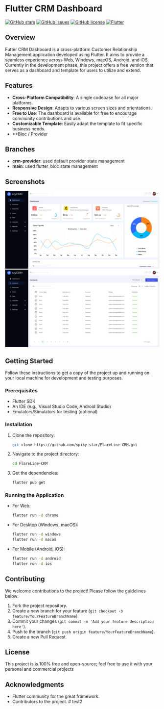 
# Flutter CRM Dashboard

[![GitHub stars](https://img.shields.io/github/stars/spiky-star/FlareLine-CRM.svg)](https://github.com/spiky-star/FlareLine-CRM/stargazers) [![GitHub issues](https://img.shields.io/github/issues/spiky-star/FlareLine-CRM.svg)](https://github.com/spiky-star/FlareLine-CRM/issues) [![GitHub license](https://img.shields.io/github/license/spiky-star/FlareLine-CRM.svg)](https://github.com/spiky-star/FlareLine-CRM/blob/master/LICENSE) [![Flutter](https://img.shields.io/badge/Flutter-%5E3.22.1-deepskyblue.svg)](https://flutter.dev/)  


## Overview
Futter CRM Dashboard is a cross-platform Customer Relationship Management application developed using Flutter. It aims to provide a seamless experience across Web, Windows, macOS, Android, and iOS. Currently in the development phase, this project offers a free version that serves as a dashboard and template for users to utilize and extend.

## Features

- **Cross-Platform Compatibility**: A single codebase for all major platforms.
- **Responsive Design**: Adapts to various screen sizes and orientations.
- **Free to Use**: The dashboard is available for free to encourage community contributions and use.
- **Customizable Template**: Easily adapt the template to fit specific business needs.
- **Bloc / Provider

## Branches

- **crm-provider**: used default provider state management
- **main**: used flutter_bloc state management

## Screenshots
![screenshot1.png](screenshot%2Fscreenshot1.png)
![screenshot2.png](screenshot%2Fscreenshot2.png)

## Getting Started

Follow these instructions to get a copy of the project up and running on your local machine for development and testing purposes.

### Prerequisites

- Flutter SDK
- An IDE (e.g., Visual Studio Code, Android Studio)
- Emulators/Simulators for testing (optional)

### Installation

1. Clone the repository:
   ```bash
   git clone https://github.com/spiky-star/FlareLine-CRM.git
   ```
2. Navigate to the project directory:
   ```bash
   cd FlareLine-CRM
   ```
3. Get the dependencies:
   ```bash
   flutter pub get
   ```

### Running the Application

- For Web:
  ```bash
  flutter run -d chrome
  ```
- For Desktop (Windows, macOS):
  ```bash
  flutter run -d windows
  flutter run -d macos
  ```
- For Mobile (Android, iOS):
  ```bash
  flutter run -d android
  flutter run -d ios
  ```


## Contributing

We welcome contributions to the project! Please follow the guidelines below:

1. Fork the project repository.
2. Create a new branch for your feature (`git checkout -b feature/YourFeatureBranchName`).
3. Commit your changes (`git commit -m 'Add your feature description here'`).
4. Push to the branch (`git push origin feature/YourFeatureBranchName`).
5. Create a new Pull Request.

## License

This project is is 100% free and open-source; feel free to use it with your personal and commercial projects

## Acknowledgments

- Flutter community for the great framework.
- Contributors to the project.
#   t e s t 2 
 
 